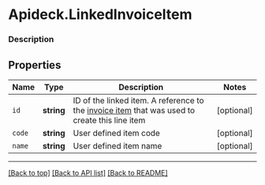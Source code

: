 # Apideck.LinkedInvoiceItem

### Description

## Properties
Name | Type | Description | Notes
------------ | ------------- | ------------- | -------------
`id` | **string** | ID of the linked item. A reference to the [invoice item](https://developers.apideck.com/apis/accounting/reference#tag/Invoice-Items) that was used to create this line item | [optional] 
`code` | **string** | User defined item code | [optional] 
`name` | **string** | User defined item name | [optional] 





---

[[Back to top]](#) [[Back to API list]](../../../../README.md#documentation-for-api-endpoints) [[Back to README]](../../../../README.md)


